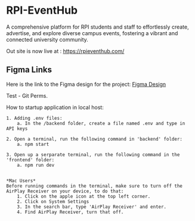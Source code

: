 # RPI-EventHub
A comprehensive platform for RPI students and staff to effortlessly create, advertise, and explore diverse campus events, fostering a vibrant and connected university community.

Out site is now live at : https://rpieventhub.com/

## Figma Links
Here is the link to the Figma design for the project: 
[Figma Design](https://www.figma.com/design/v0cNZkxuSuKK9oWbOzVuKc/RPI-EventHub?node-id=0-1&t=eB62svz1oXVUen8N-1)


Test - Git Perms.

How to startup application in local host:

    1. Adding .env files:
        a. In the /backend folder, create a file named .env and type in API keys

    2. Open a terminal, run the following command in 'backend' folder: 
        a. npm start

    3. Open up a serparate terminal, run the following command in the 'frontend' folder:
        a. npm run dev


    *Mac Users*
    Before running commands in the terminal, make sure to turn off the AirPlay Receiver on your device, to do that:
        1. Click on the apple icon at the top left corner.
        2. Click on System Settings
        3. In the search bar, type 'AirPlay Receiver' and enter.
        4. Find AirPlay Receiver, turn that off.
